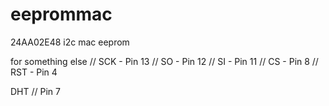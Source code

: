 eeprommac
=========

24AA02E48 i2c mac eeprom


for something else
//   SCK - Pin 13
//   SO  - Pin 12
//   SI  - Pin 11
//   CS  - Pin  8
//   RST - Pin  4


DHT
//  Pin 7
